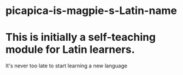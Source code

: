 # picapica-is-magpie-s-Latin-name

# This is initially a self-teaching module for Latin learners.
  It's never too late to start learning a new language

